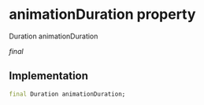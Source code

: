 


# animationDuration property







Duration animationDuration
  
_<span class="feature">final</span>_






## Implementation

```dart
final Duration animationDuration;
```








